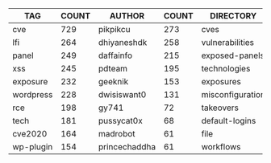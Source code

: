 |    TAG    | COUNT |    AUTHOR     | COUNT |    DIRECTORY     | COUNT | SEVERITY | COUNT |  TYPE   | COUNT |
|-----------|-------|---------------|-------|------------------|-------|----------|-------|---------|-------|
| cve       |   729 | pikpikcu      |   273 | cves             |   729 | info     |   644 | http    |  1973 |
| lfi       |   264 | dhiyaneshdk   |   258 | vulnerabilities  |   304 | high     |   557 | file    |    46 |
| panel     |   249 | daffainfo     |   215 | exposed-panels   |   248 | medium   |   450 | network |    42 |
| xss       |   245 | pdteam        |   195 | technologies     |   191 | critical |   274 | dns     |    12 |
| exposure  |   232 | geeknik       |   153 | exposures        |   188 | low      |   153 |         |       |
| wordpress |   228 | dwisiswant0   |   131 | misconfiguration |   136 |          |       |         |       |
| rce       |   198 | gy741         |    72 | takeovers        |    64 |          |       |         |       |
| tech      |   181 | pussycat0x    |    68 | default-logins   |    56 |          |       |         |       |
| cve2020   |   164 | madrobot      |    61 | file             |    46 |          |       |         |       |
| wp-plugin |   154 | princechaddha |    61 | workflows        |    37 |          |       |         |       |
